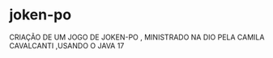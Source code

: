 # joken-po
CRIAÇÃO DE UM JOGO DE JOKEN-PO , MINISTRADO NA DIO PELA CAMILA CAVALCANTI ,USANDO O JAVA 17
